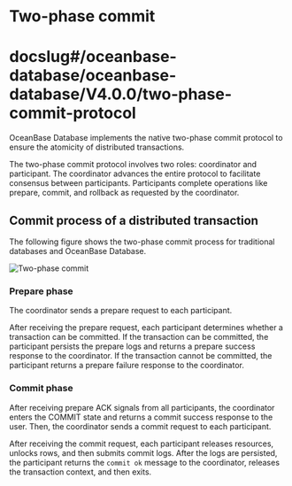 # Two-phase commit
# docslug#/oceanbase-database/oceanbase-database/V4.0.0/two-phase-commit-protocol
OceanBase Database implements the native two-phase commit protocol to ensure the atomicity of distributed transactions.

The two-phase commit protocol involves two roles: coordinator and participant. The coordinator advances the entire protocol to facilitate consensus between participants. Participants complete operations like prepare, commit, and rollback as requested by the coordinator.

## Commit process of a distributed transaction

The following figure shows the two-phase commit process for traditional databases and OceanBase Database.

![Two-phase commit](https://help-static-aliyun-doc.aliyuncs.com/assets/img/zh-CN/2963623461/p377324.jpg)

### Prepare phase

The coordinator sends a prepare request to each participant.

After receiving the prepare request, each participant determines whether a transaction can be committed. If the transaction can be committed, the participant persists the prepare logs and returns a prepare success response to the coordinator. If the transaction cannot be committed, the participant returns a prepare failure response to the coordinator.

### Commit phase

After receiving prepare ACK signals from all participants, the coordinator enters the COMMIT state and returns a commit success response to the user. Then, the coordinator sends a commit request to each participant.

After receiving the commit request, each participant releases resources, unlocks rows, and then submits commit logs. After the logs are persisted, the participant returns the `commit ok` message to the coordinator, releases the transaction context, and then exits.
